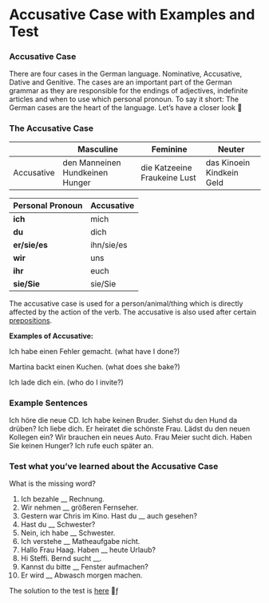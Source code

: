 # Accusative Case with Examples and Test



### Accusative Case

There are four cases in the German language. Nominative, Accusative, Dative and Genitive. The cases are an important part of the German grammar as they are responsible for the endings of adjectives, indefinite articles and when to use which personal pronoun. To say it short: The German cases are the heart of the language. Let’s have a closer look 🙂

 

 

 

 

### The Accusative Case

|            | Masculine                       | Feminine                     | Neuter                    |
| ---------- | ------------------------------- | ---------------------------- | ------------------------- |
| Accusative | den Manneinen Hundkeinen Hunger | die Katzeeine Fraukeine Lust | das Kinoein Kindkein Geld |

 

| **Personal Pronoun** | **Accusative** |
| -------------------- | -------------- |
| **ich**              | mich           |
| **du**               | dich           |
| **er/sie/es**        | ihn/sie/es     |
| **wir**              | uns            |
| **ihr**              | euch           |
| **sie/Sie**          | sie/Sie        |

The accusative case is used for a person/animal/thing which is directly affected by the action of the verb. The accusative is also used after certain [prepositions](http://www.jabbalab.com/blog/2992/german-prepositions-followed-by-the-accusative-case).

**Examples of Accusative:**

Ich habe einen Fehler gemacht. (what have I done?)

Martina backt einen Kuchen. (what does she bake?)

Ich lade dich ein. (who do I invite?)

### Example Sentences

Ich höre die neue CD.
Ich habe keinen Bruder.
Siehst du den Hund da drüben?
Ich liebe dich.
Er heiratet die schönste Frau.
Lädst du den neuen Kollegen ein?
Wir brauchen ein neues Auto.
Frau Meier sucht dich.
Haben Sie keinen Hunger?
Ich rufe euch später an.

### Test what you’ve learned about the Accusative Case

What is the missing word?

1. Ich bezahle __ Rechnung.
2. Wir nehmen __ größeren Fernseher.
3. Gestern war Chris im Kino. Hast du __ auch gesehen?
4. Hast du __ Schwester?
5. Nein, ich habe __ Schwester.
6. Ich verstehe __ Matheaufgabe nicht.
7. Hallo Frau Haag. Haben __ heute Urlaub?
8. Hi Steffi. Bernd sucht __.
9. Kannst du bitte __ Fenster aufmachen?
10. Er wird __ Abwasch morgen machen.

The solution to the test is [here](http://www.jabbalab.com/blog/8253/solution-of-the-accusative-case-test) 🙂ƒ



​        

​    
